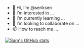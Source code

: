 - 👋 Hi, I’m @seriksen
- 👀 I’m interested in ...
- 🌱 I’m currently learning ...
- 💞️ I’m looking to collaborate on ...
- 📫 How to reach me ...


[![Sam's GitHub stats](https://github-readme-stats.vercel.app/api?username=seriksen)](https://github.com/anuraghazra/github-readme-stats)

<!---
seriksen/seriksen is a ✨ special ✨ repository because its `README.md` (this file) appears on your GitHub profile.
You can click the Preview link to take a look at your changes.
--->
